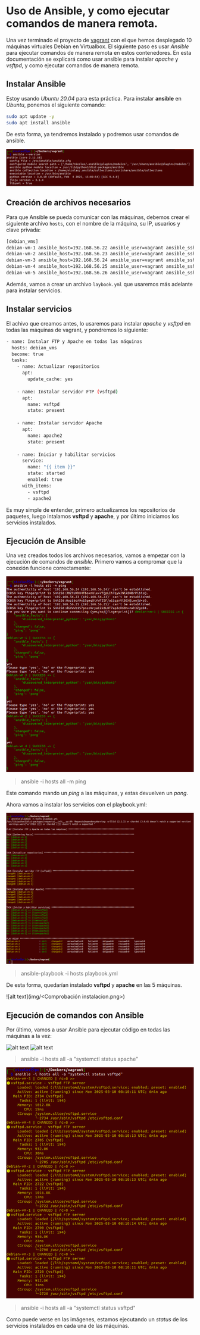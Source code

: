 # Uso de Ansible, y como ejecutar comandos de manera remota.

Una vez terminado el proyecto de [vagrant](../Despliegue%20con%20vagrant/) con el que hemos desplegado 10 máquinas virtuales Debian en Virtualbox. El siguiente paso es usar *Ansible* para ejecutar comandos de manera remota en estos contenedores. En esta documentación se explicará como usar ansible para instalar *apache* y *vsftpd*, y como ejecutar comandos de manera remota.

## Instalar Ansible

Estoy usando *Ubuntu 20.04* para esta práctica. Para instalar **ansible** en *Ubuntu*, ponemos el siguiente comando:

```bash
sudo apt update -y
sudo apt install ansible
```

De esta forma, ya tendremos instalado y podremos usar comandos de ansible.

![alt text](img/image.png)

## Creación de archivos necesarios

Para que Ansible se pueda comunicar con las máquinas, debemos crear el siguiente archivo `hosts`, con el nombre de la máquina, su IP, usuarios y clave privada:

```bash
[debian_vms]
debian-vm-1 ansible_host=192.168.56.22 ansible_user=vagrant ansible_ssh_private_key_file=.vagrant/machines/debian-vm-1/virtualbox/private_key
debian-vm-2 ansible_host=192.168.56.23 ansible_user=vagrant ansible_ssh_private_key_file=.vagrant/machines/debian-vm-2/virtualbox/private_key
debian-vm-3 ansible_host=192.168.56.24 ansible_user=vagrant ansible_ssh_private_key_file=.vagrant/machines/debian-vm-3/virtualbox/private_key
debian-vm-4 ansible_host=192.168.56.25 ansible_user=vagrant ansible_ssh_private_key_file=.vagrant/machines/debian-vm-4/virtualbox/private_key
debian-vm-5 ansible_host=192.168.56.26 ansible_user=vagrant ansible_ssh_private_key_file=.vagrant/machines/debian-vm-5/virtualbox/private_key
```

Además, vamos a crear un archivo `laybook.yml` que usaremos más adelante para instalar servicios.

## Instalar servicios

El achivo que creamos antes, lo usaremos para instalar *apache* y *vsftpd* en todas las máquinas de vagrant, y pondremos lo siguiente:

```bash
- name: Instalar FTP y Apache en todas las máquinas
  hosts: debian_vms
  become: true
  tasks:
    - name: Actualizar repositorios
      apt:
        update_cache: yes

    - name: Instalar servidor FTP (vsftpd)
      apt:
        name: vsftpd
        state: present

    - name: Instalar servidor Apache
      apt:
        name: apache2
        state: present

    - name: Iniciar y habilitar servicios
      service:
        name: "{{ item }}"
        state: started
        enabled: true
      with_items:
        - vsftpd
        - apache2
```

Es muy simple de entender, primero actualizamos los repositorios de paquetes, luego intalamos **vsftpd** y **apache**, y por último iniciamos los servicios instalados.

## Ejecución de Ansible

Una vez creados todos los archivos necesarios, vamos a empezar con la ejecución de comandos de *ansible*.
Primero vamos a compromar que la conexión funcione correctamente:

![alt text](img/pingpong.png)
> ansible -i hosts all -m ping

Este comando mando un *ping* a las máquinas, y estas devuelven un *pong*.

Ahora vamos a instalar los servicios con el playbook.yml:

![alt text](img/ansible-playbook.png)
> ansible-playbook -i hosts playbook.yml

De esta forma, quedarían instalado **vsftpd** y **apache** en las 5 máquinas.

![alt text](img/<Comprobación instalacion.png>)

## Ejecución de comandos con Ansible

Por último, vamos a usar Ansible para ejecutar código en todas las máquinas a la vez:

![alt text](img/statusapache1-3.png)
![alt text](img/statusapache2-1.png)
> ansible -i hosts all -a "systemctl status apache"

![alt text](img/statusvsftpd.png)
> ansible -i hosts all -a "systemctl status vsftpd"

Como puede verse en las imágenes, estamos ejecutando un *status* de los servicios instalados en cada una de las máquinas.